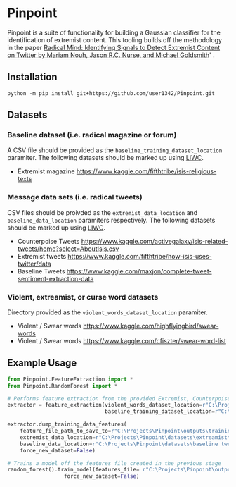 # Pinpoint
Pinpoint is a suite of functionality for building a Gaussian classifier for the identification of extremist content. This tooling builds off the methodology in the paper [Radical Mind: Identifying Signals to Detect Extremist Content on Twitter by Mariam Nouh, Jason R.C. Nurse, and Michael Goldsmith](https://arxiv.org/pdf/1905.08067.pdf)'
.

## Installation

```shell
python -m pip install git+https://github.com/user1342/Pinpoint.git
```

## Datasets

### Baseline dataset (i.e. radical magazine or forum)
A CSV file should be provided as the ```baseline_training_dataset_location``` paramiter. The following datasets should be marked up using [LIWC](http://liwc.wpengine.com/).

- Extremist magazine https://www.kaggle.com/fifthtribe/isis-religious-texts

### Message data sets (i.e. radical tweets)
CSV files should be proivded as the ```extremist_data_location``` and ```baseline_data_location``` paramiters respectively. The following datasets should be marked up using [LIWC](http://liwc.wpengine.com/).

- Counterpoise Tweets https://www.kaggle.com/activegalaxy/isis-related-tweets/home?select=AboutIsis.csv
- Extremist tweets https://www.kaggle.com/fifthtribe/how-isis-uses-twitter/data
- Baseline Tweets https://www.kaggle.com/maxjon/complete-tweet-sentiment-extraction-data

### Violent, extreamist, or curse word datasets
Directory provided as the ```violent_words_dataset_location``` paramiter.

- Violent / Swear words https://www.kaggle.com/highflyingbird/swear-words
- Violent / Swear words https://www.kaggle.com/cfiszter/swear-word-list

## Example Usage

```python 
from Pinpoint.FeatureExtraction import *
from Pinpoint.RandomForest import *

# Performs feature extraction from the provided Extremist, Counterpoise, and Baseline datasets.
extractor = feature_extraction(violent_words_dataset_location=r"C:\Projects\Pinpoint\datasets\swears",
                               baseline_training_dataset_location=r"C:\Projects\Pinpoint\datasets\religious-texts\ISIS Religious Texts v1.csv")

extractor.dump_training_data_features(
    feature_file_path_to_save_to=r"C:\Projects\Pinpoint\outputs\training_features.json",
    extremist_data_location=r"C:\Projects\Pinpoint\datasets\extreamist\tweets.csv",
    baseline_data_location=r"C:\Projects\Pinpoint\datasets\baseline tweets\tweet_dataset.csv",
    force_new_dataset=False)

# Trains a model off the features file created in the previous stage
random_forest().train_model(features_file= r"C:\Projects\Pinpoint\outputs\training_features.json",
                  force_new_dataset=False)  
  ```
